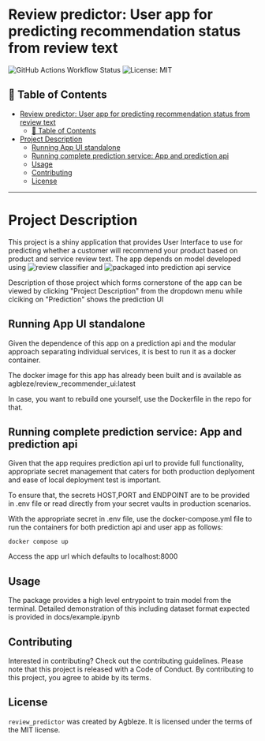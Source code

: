 # Review predictor: User app for predicting recommendation status from review text
![GitHub Actions Workflow Status](https://img.shields.io/github/actions/workflow/status/agbleze/review_predictor/ci.yml)
![License: MIT](https://img.shields.io/badge/License-MIT-yellow.svg)


## 📌 Table of Contents

- [Review predictor: User app for predicting recommendation status from review text](#review-predictor-user-app-for-predicting-recommendation-status-from-review-text)
  - [📌 Table of Contents](#-table-of-contents)
- [Project Description](#project-description)
  - [Running App UI standalone](#running-app-ui-standalone)
  - [Running complete prediction service: App and prediction api](#running-complete-prediction-service-app-and-prediction-api)
  - [Usage](#usage)
  - [Contributing](#contributing)
  - [License](#license)

---

# Project Description

This project is a shiny application that provides User Interface to use for predicting whether a customer will recommend your product based on product and service review text. The app depends on model developed using ![review classifier](https://github.com/agbleze/review_classifier.git) and ![packaged into prediction api service](https://github.com/agbleze/recommendation_predictor_API.git)

Description of those project which forms cornerstone of the app can be viewed by clicking "Project Description" from the dropdown menu while clciking on "Prediction" shows the prediction UI


## Running App UI standalone
Given the dependence of this app on a prediction api and the modular approach separating individual services, it is best to run it as a docker container.

The docker image for this app has already been built and is available as agbleze/review_recommender_ui:latest

In case, you want to rebuild one yourself, use the Dockerfile in the repo for that.

## Running complete prediction service: App and prediction api

Given that the app requires prediction api url to provide full functionality, appropriate secret management that caters for both production deplyoment and ease of local deployment test is important.

To ensure that, the secrets HOST,PORT and ENDPOINT are to be provided in .env file or read directly from your secret vaults in production scenarios.

With the appropriate secret in .env file, use the docker-compose.yml file to run the containers for both prediction api and user app as follows: 

```docker compose up```

Access the app url which defaults to localhost:8000


## Usage

The package provides a high level entrypoint to train model from the terminal. Detailed demonstration of this including dataset format expected is provided in docs/example.ipynb


## Contributing

Interested in contributing? Check out the contributing guidelines. Please note that this project is released with a Code of Conduct. By contributing to this project, you agree to abide by its terms.

## License

`review_predictor` was created by Agbleze. It is licensed under the terms of the MIT license.

